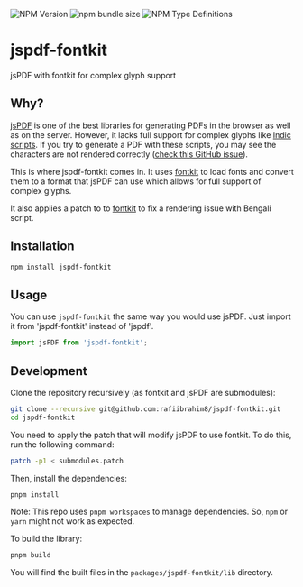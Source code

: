 ![NPM Version](https://img.shields.io/npm/v/jspdf-fontkit)
![npm bundle size](https://img.shields.io/bundlephobia/minzip/jspdf-fontkit)
![NPM Type Definitions](https://img.shields.io/npm/types/jspdf-fontkit)

# jspdf-fontkit
jsPDF with fontkit for complex glyph support

## Why?
[jsPDF](https://github.com/parallax/jsPDF) is one of the best libraries for generating PDFs in the browser as well as on the server. However, it lacks full support for complex glyphs like [Indic scripts](https://en.wikipedia.org/wiki/Brahmic_scripts). If you try to generate a PDF with these scripts, you may see the characters are not rendered correctly ([check this GitHub issue](https://github.com/parallax/jsPDF/issues/2778)).

This is where jspdf-fontkit comes in. It uses [fontkit](https://github.com/foliojs/fontkit) to load fonts and convert them to a format that jsPDF can use which allows for full support of complex glyphs.

It also applies a patch to to [fontkit](https://github.com/foliojs/fontkit) to fix a rendering issue with Bengali script.

## Installation
```bash
npm install jspdf-fontkit
```

## Usage
You can use `jspdf-fontkit` the same way you would use jsPDF. Just import it from 'jspdf-fontkit' instead of 'jspdf'.

```javascript
import jsPDF from 'jspdf-fontkit';
```

## Development
Clone the repository recursively (as fontkit and jsPDF are submodules):
```bash
git clone --recursive git@github.com:rafiibrahim8/jspdf-fontkit.git
cd jspdf-fontkit
```

You need to apply the patch that will modify jsPDF to use fontkit. To do this, run the following command:
```bash
patch -p1 < submodules.patch
```

Then, install the dependencies:
```bash
pnpm install 
```
Note: This repo uses `pnpm workspaces` to manage dependencies. So, `npm` or `yarn` might not work as expected.

To build the library:
```bash
pnpm build
```
You will find the built files in the `packages/jspdf-fontkit/lib` directory.
